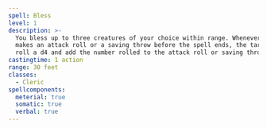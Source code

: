 ```yaml
---
spell: Bless
level: 1
description: >-
  You bless up to three creatures of your choice within range. Whenever a target
  makes an attack roll or a saving throw before the spell ends, the target can
  roll a d4 and add the number rolled to the attack roll or saving throw.
castingtime: 1 action
range: 30 feet
classes:
  - Cleric
spellcomponents:
  meterial: true
  somatic: true
  verbal: true
---
```


